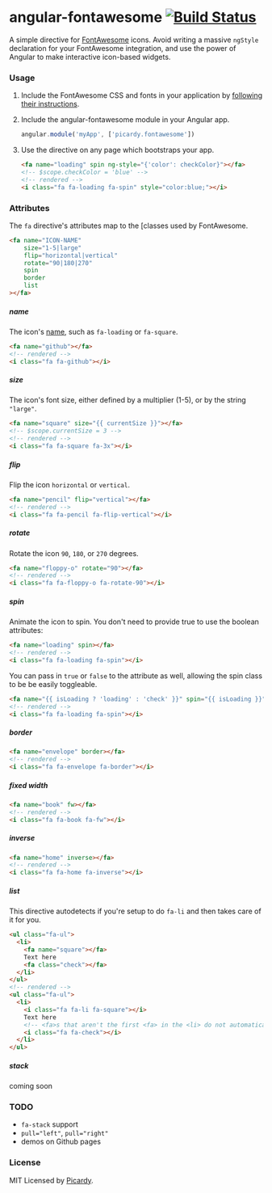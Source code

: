# angular-fontawesome [![Build Status](https://travis-ci.org/picardy/angular-fontawesome.svg?branch=master)](https://travis-ci.org/picardy/angular-fontawesome)

A simple directive for [FontAwesome](http://fontawesome.io/) icons. Avoid writing a massive `ngStyle` declaration for your FontAwesome integration, and use the power of Angular to make interactive icon-based widgets.

### Usage

1. Include the FontAwesome CSS and fonts in your application by [following their instructions](http://fortawesome.github.io/Font-Awesome/get-started/).

2. Include the angular-fontawesome module in your Angular app.
    ```javascript
    angular.module('myApp', ['picardy.fontawesome'])
    ```
    
3. Use the directive on any page which bootstraps your app.
    ```html
    <fa name="loading" spin ng-style="{'color': checkColor}"></fa>
    <!-- $scope.checkColor = 'blue' -->
    <!-- rendered -->
    <i class="fa fa-loading fa-spin" style="color:blue;"></i>
    ```

### Attributes

The `fa` directive's attributes map to the [classes used by FontAwesome\.

```html
<fa name="ICON-NAME"
    size="1-5|large"
    flip="horizontal|vertical"
    rotate="90|180|270"
    spin
    border
    list
></fa>
```

##### name
The icon's [name](http://fontawesome.io/icons/), such as `fa-loading` or `fa-square`.
```html
<fa name="github"></fa>
<!-- rendered -->
<i class="fa fa-github"></i>
```

##### size
The icon's font size, either defined by a multiplier (1-5), or by the string `"large"`.
```html
<fa name="square" size="{{ currentSize }}"></fa>
<!-- $scope.currentSize = 3 -->
<!-- rendered -->
<i class="fa fa-square fa-3x"></i>
```

##### flip
Flip the icon `horizontal` or `vertical`.
```html
<fa name="pencil" flip="vertical"></fa>
<!-- rendered -->
<i class="fa fa-pencil fa-flip-vertical"></i>
```

##### rotate
Rotate the icon `90`, `180`, or `270` degrees.
```html
<fa name="floppy-o" rotate="90"></fa>
<!-- rendered -->
<i class="fa fa-floppy-o fa-rotate-90"></i>
```

##### spin
Animate the icon to spin. You don't need to provide true to use the boolean attributes:
```html
<fa name="loading" spin></fa>
<!-- rendered -->
<i class="fa fa-loading fa-spin"></i>
```
You can pass in `true` or `false` to the attribute as well, allowing the spin class to be be easily toggleable.
```html
<fa name="{{ isLoading ? 'loading' : 'check' }}" spin="{{ isLoading }}"></fa>
<!-- rendered -->
<i class="fa fa-loading fa-spin"></i>
```

##### border
```html
<fa name="envelope" border></fa>
<!-- rendered -->
<i class="fa fa-envelope fa-border"></i> 
```

##### fixed width
```html
<fa name="book" fw></fa>
<!-- rendered -->
<i class="fa fa-book fa-fw"></i>
```

##### inverse
```html
<fa name="home" inverse></fa>
<!-- rendered -->
<i class="fa fa-home fa-inverse"></i>
```

##### list
This directive autodetects if you're setup to do `fa-li` and then takes care of it for you.
```html
<ul class="fa-ul">
  <li>
    <fa name="square"></fa>
    Text here
    <fa class="check"></fa>
  </li>
</ul>
<!-- rendered -->
<ul class="fa-ul">
  <li>
    <i class="fa fa-li fa-square"></i>
    Text here
    <!-- <fa>s that aren't the first <fa> in the <li> do not automatically get the fa-li class -->
    <i class="fa fa-check"></i>
  </li>
</ul>
```

##### stack
coming soon


### TODO
 * `fa-stack` support
 * `pull="left"`, `pull="right"`
 * demos on Github pages


### License
MIT Licensed by [Picardy](http://beta.picardylearning.com).
